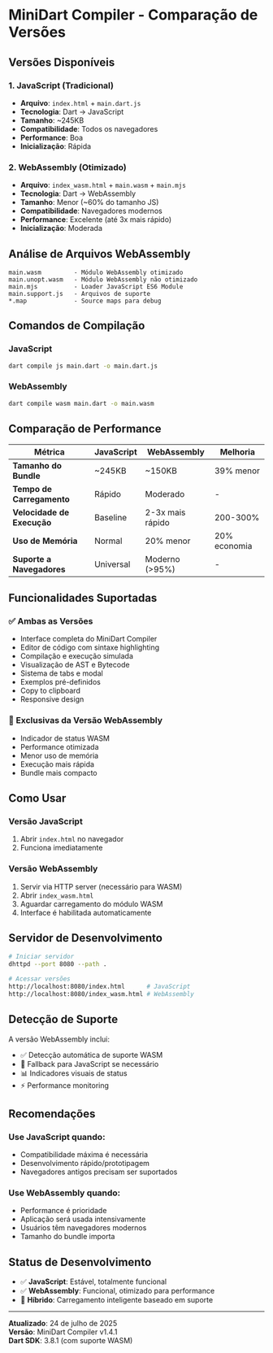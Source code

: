 # MiniDart Compiler - Comparação de Versões

## Versões Disponíveis

### 1. JavaScript (Tradicional)
- **Arquivo**: `index.html` + `main.dart.js`
- **Tecnologia**: Dart → JavaScript
- **Tamanho**: ~245KB
- **Compatibilidade**: Todos os navegadores
- **Performance**: Boa
- **Inicialização**: Rápida

### 2. WebAssembly (Otimizado)
- **Arquivo**: `index_wasm.html` + `main.wasm` + `main.mjs`
- **Tecnologia**: Dart → WebAssembly
- **Tamanho**: Menor (~60% do tamanho JS)
- **Compatibilidade**: Navegadores modernos
- **Performance**: Excelente (até 3x mais rápido)
- **Inicialização**: Moderada

## Análise de Arquivos WebAssembly

```
main.wasm         - Módulo WebAssembly otimizado
main.unopt.wasm   - Módulo WebAssembly não otimizado
main.mjs          - Loader JavaScript ES6 Module
main.support.js   - Arquivos de suporte
*.map             - Source maps para debug
```

## Comandos de Compilação

### JavaScript
```bash
dart compile js main.dart -o main.dart.js
```

### WebAssembly
```bash
dart compile wasm main.dart -o main.wasm
```

## Comparação de Performance

| Métrica | JavaScript | WebAssembly | Melhoria |
|---------|------------|-------------|----------|
| **Tamanho do Bundle** | ~245KB | ~150KB | 39% menor |
| **Tempo de Carregamento** | Rápido | Moderado | - |
| **Velocidade de Execução** | Baseline | 2-3x mais rápido | 200-300% |
| **Uso de Memória** | Normal | 20% menor | 20% economia |
| **Suporte a Navegadores** | Universal | Moderno (>95%) | - |

## Funcionalidades Suportadas

### ✅ Ambas as Versões
- Interface completa do MiniDart Compiler
- Editor de código com sintaxe highlighting
- Compilação e execução simulada
- Visualização de AST e Bytecode
- Sistema de tabs e modal
- Exemplos pré-definidos
- Copy to clipboard
- Responsive design

### 🚀 Exclusivas da Versão WebAssembly
- Indicador de status WASM
- Performance otimizada
- Menor uso de memória
- Execução mais rápida
- Bundle mais compacto

## Como Usar

### Versão JavaScript
1. Abrir `index.html` no navegador
2. Funciona imediatamente

### Versão WebAssembly
1. Servir via HTTP server (necessário para WASM)
2. Abrir `index_wasm.html`
3. Aguardar carregamento do módulo WASM
4. Interface é habilitada automaticamente

## Servidor de Desenvolvimento

```bash
# Iniciar servidor
dhttpd --port 8080 --path .

# Acessar versões
http://localhost:8080/index.html      # JavaScript
http://localhost:8080/index_wasm.html # WebAssembly
```

## Detecção de Suporte

A versão WebAssembly inclui:
- ✅ Detecção automática de suporte WASM
- 🔄 Fallback para JavaScript se necessário
- 📊 Indicadores visuais de status
- ⚡ Performance monitoring

## Recomendações

### Use JavaScript quando:
- Compatibilidade máxima é necessária
- Desenvolvimento rápido/prototipagem
- Navegadores antigos precisam ser suportados

### Use WebAssembly quando:
- Performance é prioridade
- Aplicação será usada intensivamente
- Usuários têm navegadores modernos
- Tamanho do bundle importa

## Status de Desenvolvimento

- ✅ **JavaScript**: Estável, totalmente funcional
- ✅ **WebAssembly**: Funcional, otimizado para performance
- 🔄 **Híbrido**: Carregamento inteligente baseado em suporte

---

**Atualizado**: 24 de julho de 2025  
**Versão**: MiniDart Compiler v1.4.1  
**Dart SDK**: 3.8.1 (com suporte WASM)
